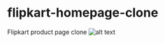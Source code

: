 # flipkart-homepage-clone
Flipkart product page clone
![alt text](https://github.com/[username]/[reponame]/blob/[branch]/image.jpg?raw=true)
